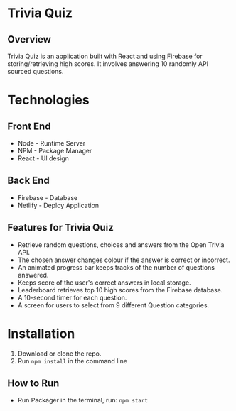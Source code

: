 # Trivia Quiz

## Overview

Trivia Quiz is an application built with React and using Firebase for storing/retrieving high scores. It involves answering 10 randomly API sourced questions.

# Technologies

## Front End
- Node - Runtime Server
- NPM - Package Manager
- React - UI design 

## Back End
- Firebase - Database
- Netlify - Deploy Application

## Features for Trivia Quiz
- Retrieve random questions, choices and answers from the Open Trivia API.
- The chosen answer changes colour if the answer is correct or incorrect.
- An animated progress bar keeps tracks of the number of questions answered.
- Keeps score of the user's correct answers in local storage. 
- Leaderboard retrieves top 10 high scores from the Firebase database.
- A 10-second timer for each question. 
- A screen for users to select from 9 different Question categories. 

# Installation 
1. Download or clone the repo.
2. Run `npm install` in the command line

## How to Run
- Run Packager in the terminal, run: `npm start`

